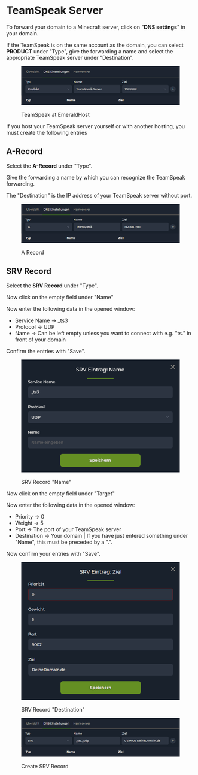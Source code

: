 # TeamSpeak Server

To forward your domain to a Minecraft server, click on "**DNS settings**" in your domain.

If the TeamSpeak is on the same account as the domain, you can select **PRODUCT** under "Type", give the forwarding a name and select the appropriate TeamSpeak server under "Destination".

<figure><img src="../../../assets/Ts-Produkt.png" alt=""><figcaption><p>TeamSpeak at EmeraldHost</p></figcaption></figure>

If you host your TeamSpeak server yourself or with another hosting, you must create the following entries &#x20;

## A-Record

Select the **A-Record** under "Type".

Give the forwarding a name by which you can recognize the TeamSpeak forwarding.

The "Destination" is the IP address of your TeamSpeak server without port.

<figure><img src="../../../assets/A-Eintrag-TS.png" alt=""><figcaption><p>A Record</p></figcaption></figure>

## SRV Record

Select the **SRV Record** under "Type".

Now click on the empty field under "Name" &#x20;

Now enter the following data in the opened window:

* Service Name -> \_ts3
* Protocol -> UDP
* Name -> Can be left empty unless you want to connect with e.g. "ts." in front of your domain

Confirm the entries with "Save".

<figure><img src="../../../assets/SRV-01.png" alt=""><figcaption><p>SRV Record "Name"</p></figcaption></figure>

Now click on the empty field under "Target" &#x20;

Now enter the following data in the opened window:

* Priority -> 0
* Weight -> 5
* Port -> The port of your TeamSpeak server
* Destination -> Your domain | If you have just entered something under "Name", this must be preceded by a ".".

Now confirm your entries with "Save".

<figure><img src="../../../assets/SRV-02.png" alt=""><figcaption><p>SRV Record "Destination"</p></figcaption></figure>

<figure><img src="../../../assets/SRV-03.png" alt=""><figcaption><p>Create SRV Record</p></figcaption></figure>
